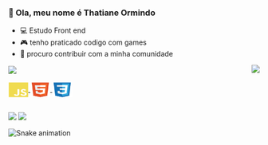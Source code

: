###  👋 Ola, meu nome é Thatiane Ormindo
- 💻 Estudo Front end 
- 🎮 tenho praticado codigo com games
- 💞️ procuro contribuir com a minha comunidade 

<div>
  <a href="https://github.com/thatianeormindo">
  <img height="180em"   align="center" src="https://github-readme-stats.vercel.app/api?username=thatianeormindo&show_icons=true&theme=merko&include_all_commits=true&count_private=true"/>
  <img height="100em"  align="right" src="https://github-readme-stats.vercel.app/api/top-langs/?username=thatianeormindo&layout=compact&langs_count=7&theme=merko" />
 </div>
  
  <div style="display: inline_block"><br>
  <img align="center" alt="Thati-Js" height="30" width="40" src="https://raw.githubusercontent.com/devicons/devicon/master/icons/javascript/javascript-plain.svg">
  <img align="center" alt="Thati-HTML" height="30" width="40" src="https://raw.githubusercontent.com/devicons/devicon/master/icons/html5/html5-original.svg">
  <img align="center" alt="Thati-CSS" height="30" width="40" src="https://raw.githubusercontent.com/devicons/devicon/master/icons/css3/css3-original.svg">
  </div>
  
  ##
 
<div> 
 <a href = "mailto:thatianeormindo@gmail.com"><img src="https://img.shields.io/badge/-Gmail-%23333?style=for-the-badge&logo=gmail&logoColor=white" target="_blank"></a>
 <a href="https://www.linkedin.com/in/thatianeormindo/" target="_blank"><img src="https://img.shields.io/badge/-LinkedIn-%230077B5?style=for-the-badge&logo=linkedin&logoColor=white" target="_blank"></a> 
  
![Snake animation](https://github.com/thatianeormindo/thatianeormindo/blob/output/github-contribution-grid-snake.svg)
